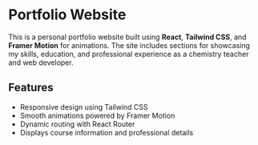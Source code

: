 # Portfolio Website

This is a personal portfolio website built using **React**, **Tailwind CSS**, and **Framer Motion** for animations. The site includes sections for showcasing my skills, education, and professional experience as a chemistry teacher and web developer.

## Features

- Responsive design using Tailwind CSS
- Smooth animations powered by Framer Motion
- Dynamic routing with React Router
- Displays course information and professional details